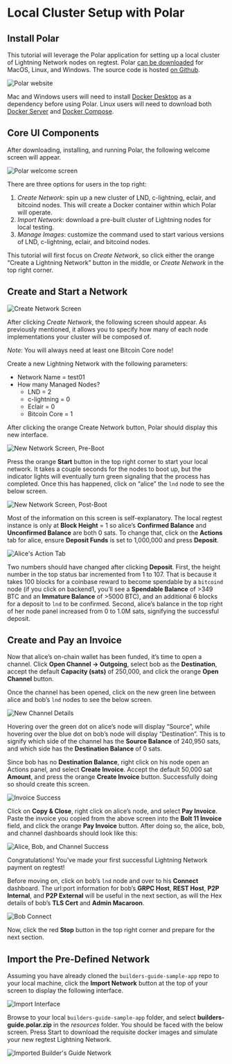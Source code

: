# Local Cluster Setup with Polar

## Install Polar

This tutorial will leverage the Polar application for setting up a local cluster of Lightning Network nodes on regtest. Polar [can be downloaded](lightningpolar.com) for MacOS, Linux, and Windows. The source code is hosted [on Github](https://github.com/jamaljsr/polar/releases/).

![Polar website](images/polarWebsite.png)

Mac and Windows users will need to install [Docker Desktop](https://www.docker.com/products/docker-desktop) as a dependency before using Polar. Linux users will need to download both [Docker Server](https://docs.docker.com/get-docker/) and [Docker Compose](https://docs.docker.com/compose/install/).

## Core UI Components

After downloading, installing, and running Polar, the following welcome screen will appear.

![Polar welcome screen](images/polarWelcome.png)

There are three options for users in the top right:

1. *Create Network*: spin up a new cluster of LND, c-lightning, eclair, and bitcoind nodes. This will create a Docker container within which Polar will operate.
2. *Import Network*: download a pre-built cluster of Lightning nodes for local testing.
3. *Manage Images*: customize the command used to start various versions of LND, c-lightning, eclair, and bitcoind nodes.

This tutorial will first focus on *Create Network*, so click either the orange “Create a Lightning Network” button in the middle, or *Create Network* in the top right corner.

## Create and Start a Network

![Create Network Screen](images/createNetwork.png)

After clicking *Create Network*, the following screen should appear. As previously mentioned, it allows you to specify how many of each node implementations your cluster will be composed of. 

*Note*: You will always need at least one Bitcoin Core node!

Create a new Lightning Network with the following parameters:

- Network Name = test01 
- How many Managed Nodes?
    - LND = 2
    - c-lightning = 0
    - Eclair = 0
    - Bitcoin Core = 1

After clicking the orange Create Network button, Polar should display this new interface.

![New Network Screen, Pre-Boot](images/networkPreBoot.png)

Press the orange **Start** button in the top right corner to start your local network. It takes a couple seconds for the nodes to boot up, but the indicator lights will eventually turn green signaling that the process has completed. Once this has happened, click on “alice” the `lnd` node to see the below screen.

![New Network Screen, Post-Boot](images/networkPostBoot.png)

Most of the information on this screen is self-explanatory. The local regtest instance is only at **Block Height** = 1 so alice’s **Confirmed Balance** and **Unconfirmed Balance** are both 0 sats. To change that, click on the **Actions** tab for alice, ensure **Deposit Funds** is set to 1,000,000 and press **Deposit**.

![Alice's Action Tab](images/aliceDeposit.png)

Two numbers should have changed after clicking **Deposit**. First, the height number in the top status bar incremented from 1 to 107. That is because it takes 100 blocks for a coinbase reward to become spendable by a `bitcoind` node (if you click on backend1, you’ll see a **Spendable Balance** of >349 BTC and an **Immature Balance** of >5000 BTC), and an additional 6 blocks for a deposit to `lnd` to be confirmed. Second, alice’s balance in the top right of her node panel increased from 0 to 1.0M sats, signifying the successful deposit.

## Create and Pay an Invoice

Now that alice’s on-chain wallet has been funded, it’s time to open a channel. Click **Open Channel -> Outgoing**, select bob as the **Destination**, accept the default **Capacity (sats)** of 250,000, and click the orange **Open Channel** button.

Once the channel has been opened, click on the new green line between alice and bob’s `lnd` nodes to see the below screen.

![New Channel Details](images/channelDetails.png)

Hovering over the green dot on alice’s node will display “Source”, while hovering over the blue dot on bob’s node will display “Destination”. This is to signify which side of the channel has the **Source Balance** of 240,950 sats, and which side has the **Destination Balance** of 0 sats.

Since bob has no **Destination Balance**, right click on his node open an Actions panel, and select **Create Invoice**. Accept the default 50,000 sat **Amount**, and press the orange **Create Invoice** button. Successfully doing so should create this screen.

![Invoice Success](images/invoiceSuccess.png)

Click on **Copy & Close**, right click on alice’s node, and select **Pay Invoice**. Paste the invoice you copied from the above screen into the **Bolt 11 Invoice** field, and click the orange **Pay Invoice** button. After doing so, the alice, bob, and channel dashboards should look like this:

![Alice, Bob, and Channel Success](images/allSuccess.png)

Congratulations! You’ve made your first successful Lightning Network payment on regtest!

Before moving on, click on bob’s `lnd` node and over to his **Connect** dashboard. The url:port information for bob’s **GRPC Host**, **REST Host**, **P2P Internal**, and **P2P External** will be useful in the next section, as will the Hex details of bob’s **TLS Cert** and **Admin Macaroon**.

![Bob Connect](images/bobConnect.png)

Now, click the red **Stop** button in the top right corner and prepare for the next section.

## Import the Pre-Defined Network

Assuming you have already cloned the `builders-guide-sample-app` repo to your local machine, click the **Import Network** button at the top of your screen to display the following interface.

![Import Interface](images/importScreen.png)

Browse to your local `builders-guide-sample-app` folder, and select **builders-guide.polar.zip** in the *resources* folder. You should be faced with the below screen. Press Start to download the requisite docker images and simulate your new regtest Lightning Network.

![Imported Builder's Guide Network](images/buildersGuide.png)


